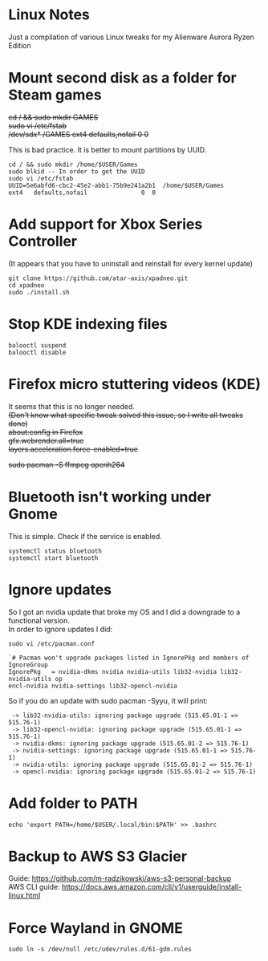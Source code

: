 # Linux Notes
Just a compilation of various Linux tweaks for my Alienware Aurora Ryzen Edition

# Mount second disk as a folder for Steam games
~~cd / && sudo mkdir GAMES~~  
~~sudo vi /etc/fstab~~  
~~/dev/sdx* /GAMES ext4 defaults,nofail 0 0~~
  
This is bad practice. It is better to mount partitions by UUID.
```
cd / && sudo mkdir /home/$USER/Games
sudo blkid -- In order to get the UUID
sudo vi /etc/fstab
UUID=5e6abfd6-cbc2-45e2-abb1-75b9e241a2b1  /home/$USER/Games                  ext4   defaults,nofail               0  0
```

# Add support for Xbox Series Controller
(It appears that you have to uninstall and reinstall for every kernel update)  
```
git clone https://github.com/atar-axis/xpadneo.git  
cd xpadneo  
sudo ./install.sh  
```

# Stop KDE indexing files
```
balooctl suspend  
balooctl disable  
```

# Firefox micro stuttering videos (KDE)
It seems that this is no longer needed.  
~~(Don't know what specific tweak solved this issue, so I write all tweaks done)  
about:config in Firefox  
gfx.webrender.all=true  
layers.acceleration.force-enabled=true~~  
  
~~sudo pacman -S ffmpeg openh264~~  


# Bluetooth isn't working under Gnome  
This is simple. Check if the service is enabled.  
```  
systemctl status bluetooth
systemctl start bluetooth
```

# Ignore updates  
So I got an nvidia update that broke my OS and I did a downgrade to a functional version.  
In order to ignore updates I did:  
```
sudo vi /etc/pacman.conf  
```
```
`# Pacman won't upgrade packages listed in IgnorePkg and members of IgnoreGroup
IgnorePkg   = nvidia-dkms nvidia nvidia-utils lib32-nvidia lib32-nvidia-utils op
encl-nvidia nvidia-settings lib32-opencl-nvidia
```
So if you do an update with sudo pacman -Syyu, it will print:
```
 -> lib32-nvidia-utils: ignoring package upgrade (515.65.01-1 => 515.76-1)
 -> lib32-opencl-nvidia: ignoring package upgrade (515.65.01-1 => 515.76-1)
 -> nvidia-dkms: ignoring package upgrade (515.65.01-2 => 515.76-1)
 -> nvidia-settings: ignoring package upgrade (515.65.01-1 => 515.76-1)
 -> nvidia-utils: ignoring package upgrade (515.65.01-2 => 515.76-1)
 -> opencl-nvidia: ignoring package upgrade (515.65.01-2 => 515.76-1)
```  

# Add folder to PATH
``` 
echo 'export PATH=/home/$USER/.local/bin:$PATH' >> .bashrc
``` 

# Backup to AWS S3 Glacier  
Guide: https://github.com/m-radzikowski/aws-s3-personal-backup  
AWS CLI guide: https://docs.aws.amazon.com/cli/v1/userguide/install-linux.html  

# Force Wayland in GNOME
``` 
sudo ln -s /dev/null /etc/udev/rules.d/61-gdm.rules
``` 
